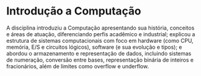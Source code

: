 # Introdução a Computação

A disciplina introduziu a Computação apresentando sua história, conceitos e áreas de atuação, diferenciando perfis acadêmico e industrial; explicou a estrutura de sistemas computacionais com foco em hardware (como CPU, memória, E/S e circuitos lógicos), software (e sua evolução e tipos); e abordou o armazenamento e representação de dados, incluindo sistemas de numeração, conversão entre bases, representação binária de inteiros e fracionários, além de limites como overflow e underflow.

